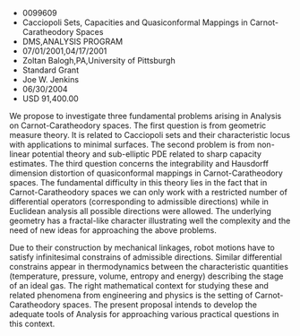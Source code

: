 
* 0099609
* Cacciopoli Sets, Capacities and Quasiconformal Mappings in Carnot-Caratheodory Spaces
* DMS,ANALYSIS PROGRAM
* 07/01/2001,04/17/2001
* Zoltan Balogh,PA,University of Pittsburgh
* Standard Grant
* Joe W. Jenkins
* 06/30/2004
* USD 91,400.00

We propose to investigate three fundamental problems arising in Analysis on
Carnot-Caratheodory spaces. The first question is from geometric measure theory.
It is related to Cacciopoli sets and their characteristic locus with
applications to minimal surfaces. The second problem is from non-linear
potential theory and sub-elliptic PDE related to sharp capacity estimates. The
third question concerns the integrability and Hausdorff dimension distortion of
quasiconformal mappings in Carnot-Caratheodory spaces. The fundamental
difficulty in this theory lies in the fact that in Carnot-Caratheodory spaces we
can only work with a restricted number of differential operators (corresponding
to admissible directions) while in Euclidean analysis all possible directions
were allowed. The underlying geometry has a fractal-like character illustrating
well the complexity and the need of new ideas for approaching the above
problems.

Due to their construction by mechanical linkages, robot motions have to satisfy
infinitesimal constrains of admissible directions. Similar differential
constrains appear in thermodynamics between the characteristic quantities
(temperature, pressure, volume, entropy and energy) describing the stage of an
ideal gas. The right mathematical context for studying these and related
phenomena from engineering and physics is the setting of Carnot-Caratheodory
spaces. The present proposal intends to develop the adequate tools of Analysis
for approaching various practical questions in this context.


